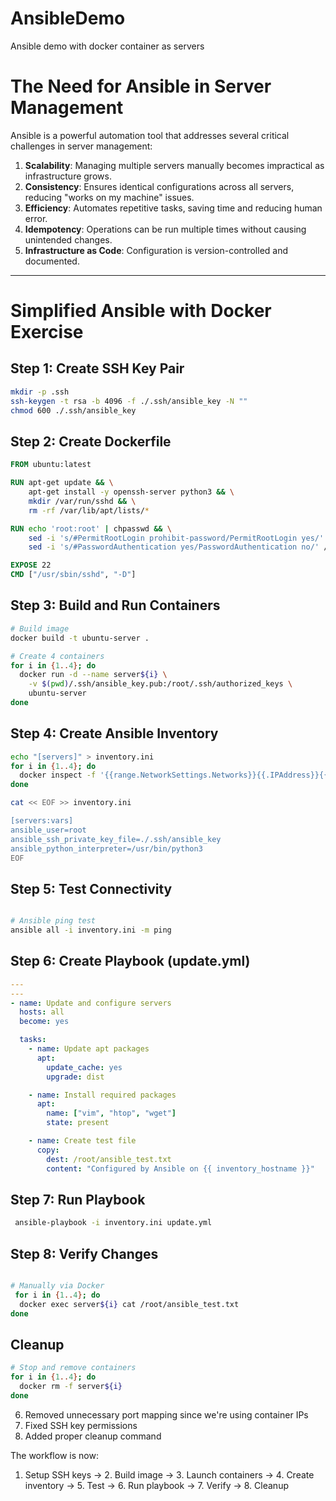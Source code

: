 # AnsibleDemo
Ansible demo with docker container as servers

# The Need for Ansible in Server Management

Ansible is a powerful automation tool that addresses several critical challenges in server management:

1. **Scalability**: Managing multiple servers manually becomes impractical as infrastructure grows.
2. **Consistency**: Ensures identical configurations across all servers, reducing "works on my machine" issues.
3. **Efficiency**: Automates repetitive tasks, saving time and reducing human error.
4. **Idempotency**: Operations can be run multiple times without causing unintended changes.
5. **Infrastructure as Code**: Configuration is version-controlled and documented.

---

# Simplified Ansible with Docker Exercise

## Step 1: Create SSH Key Pair
```bash
mkdir -p .ssh
ssh-keygen -t rsa -b 4096 -f ./.ssh/ansible_key -N ""
chmod 600 ./.ssh/ansible_key
```

## Step 2: Create Dockerfile
```dockerfile
FROM ubuntu:latest

RUN apt-get update && \
    apt-get install -y openssh-server python3 && \
    mkdir /var/run/sshd && \
    rm -rf /var/lib/apt/lists/*

RUN echo 'root:root' | chpasswd && \
    sed -i 's/#PermitRootLogin prohibit-password/PermitRootLogin yes/' /etc/ssh/sshd_config && \
    sed -i 's/#PasswordAuthentication yes/PasswordAuthentication no/' /etc/ssh/sshd_config

EXPOSE 22
CMD ["/usr/sbin/sshd", "-D"]

```

## Step 3: Build and Run Containers
```bash
# Build image
docker build -t ubuntu-server .

# Create 4 containers
for i in {1..4}; do
  docker run -d --name server${i} \
    -v $(pwd)/.ssh/ansible_key.pub:/root/.ssh/authorized_keys \
    ubuntu-server
done
```

## Step 4: Create Ansible Inventory
```bash
echo "[servers]" > inventory.ini
for i in {1..4}; do
  docker inspect -f '{{range.NetworkSettings.Networks}}{{.IPAddress}}{{end}}' server${i} >> inventory.ini
done

cat << EOF >> inventory.ini

[servers:vars]
ansible_user=root
ansible_ssh_private_key_file=./.ssh/ansible_key
ansible_python_interpreter=/usr/bin/python3
EOF

```

## Step 5: Test Connectivity
```bash

# Ansible ping test
ansible all -i inventory.ini -m ping 
```

## Step 6: Create Playbook (update.yml)
```yaml
---
---
- name: Update and configure servers
  hosts: all
  become: yes

  tasks:
    - name: Update apt packages
      apt:
        update_cache: yes
        upgrade: dist

    - name: Install required packages
      apt:
        name: ["vim", "htop", "wget"]
        state: present

    - name: Create test file
      copy:
        dest: /root/ansible_test.txt
        content: "Configured by Ansible on {{ inventory_hostname }}"

```

## Step 7: Run Playbook
```bash
 ansible-playbook -i inventory.ini update.yml
```

## Step 8: Verify Changes
```bash

# Manually via Docker
 for i in {1..4}; do
  docker exec server${i} cat /root/ansible_test.txt
done
```

## Cleanup
```bash
# Stop and remove containers
for i in {1..4}; do
  docker rm -f server${i}
done
```


6. Removed unnecessary port mapping since we're using container IPs
7. Fixed SSH key permissions
8. Added proper cleanup command

The workflow is now:
1. Setup SSH keys → 2. Build image → 3. Launch containers → 4. Create inventory → 5. Test → 6. Run playbook → 7. Verify → 8. Cleanup

